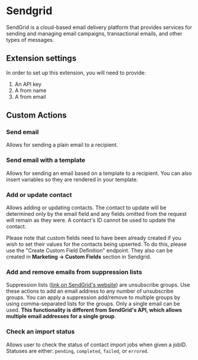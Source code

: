 # Sendgrid

SendGrid is a cloud-based email delivery platform that provides services for sending and managing email campaigns, transactional emails, and other types of messages.

## Extension settings

In order to set up this extension, you will need to provide:

1. An API key
2. A from name
3. A from email

## Custom Actions

### Send email

Allows for sending a plain email to a recipient.

### Send email with a template

Allows for sending an email based on a template to a recipient. You can also insert variables so they are rendered in your template.

### Add or update contact

Allows adding or updating contacts. The contact to update will be determined only by the email field and any fields omitted from the request will remain as they were. A contact's ID cannot be used to update the contact.

Please note that custom fields need to have been already created if you wish to set their values for the contacts being upserted. To do this, please use the "Create Custom Field Definition" endpoint. They also can be created in **Marketing -> Custom Fields** section in Sendgrid.

### Add and remove emails from suppression lists

Suppression lists ([link on SendGrid's website](https://docs.sendgrid.com/api-reference/suppressions-suppressions/add-suppressions-to-a-suppression-group)) are unsubscribe groups. Use these actions to add an email address to any number of unsubscribe groups. You can apply a suppression add/remove to multiple groups by using comma-separated lists for the groups. Only a single email can be used. **This functionality is different from SendGrid's API, which allows multiple email addresses for a single group**.

### Check an import status

Allows user to check the status of contact import jobs when given a jobID. Statuses are either: `pending`, `completed`, `failed`, or `errored`.